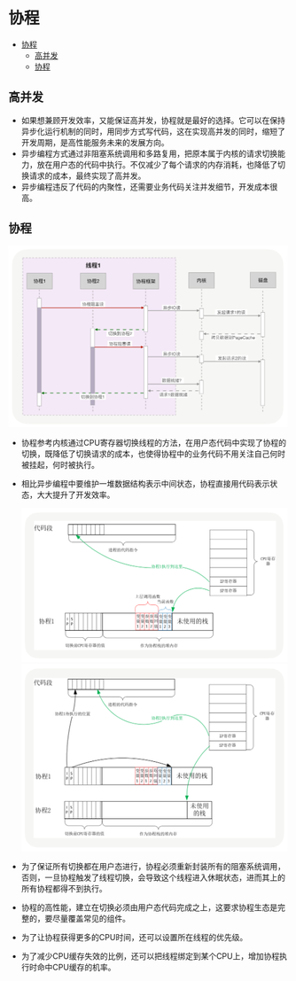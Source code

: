 # 协程

- [协程](#协程)
  - [高并发](#高并发)
  - [协程](#协程-1)

## 高并发

- 如果想兼顾开发效率，又能保证高并发，协程就是最好的选择。它可以在保持异步化运行机制的同时，用同步方式写代码，这在实现高并发的同时，缩短了开发周期，是高性能服务未来的发展方向。
- 异步编程方式通过非阻塞系统调用和多路复用，把原本属于内核的请求切换能力，放在用户态的代码中执行。不仅减少了每个请求的内存消耗，也降低了切换请求的成本，最终实现了高并发。
- 异步编程违反了代码的内聚性，还需要业务代码关注并发细节，开发成本很高。

## 协程

  ![协程](https://github.com/gongluck/images/blob/main/coroutine/coroutine.png)

- 协程参考内核通过CPU寄存器切换线程的方法，在用户态代码中实现了协程的切换，既降低了切换请求的成本，也使得协程中的业务代码不用关注自己何时被挂起，何时被执行。
- 相比异步编程中要维护一堆数据结构表示中间状态，协程直接用代码表示状态，大大提升了开发效率。

  ![协程切换前](https://github.com/gongluck/images/blob/main/coroutine/协程切换前.png)
  ![协程切换后](https://github.com/gongluck/images/blob/main/coroutine/协程切换后.png)

- 为了保证所有切换都在用户态进行，协程必须重新封装所有的阻塞系统调用，否则，一旦协程触发了线程切换，会导致这个线程进入休眠状态，进而其上的所有协程都得不到执行。
- 协程的高性能，建立在切换必须由用户态代码完成之上，这要求协程生态是完整的，要尽量覆盖常见的组件。
- 为了让协程获得更多的CPU时间，还可以设置所在线程的优先级。
- 为了减少CPU缓存失效的比例，还可以把线程绑定到某个CPU上，增加协程执行时命中CPU缓存的机率。
